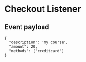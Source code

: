 # Checkout Listener

## Event payload

```
{
  "description": "my course",
  "amount": 20,
  "methods": ["creditcard"]
}
```
